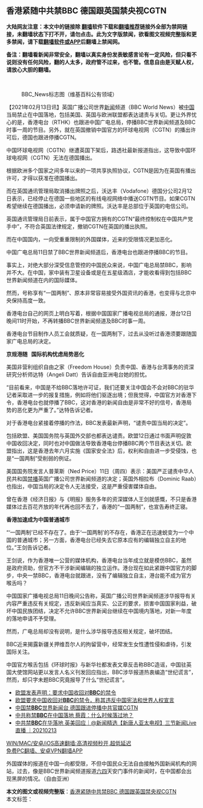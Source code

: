  <h2>香港紧随中共禁BBC 德国跟英国禁央视CGTN</h2> <p class="notice"><b>大陆网友注意：本文中的链接除 <a href="https://github.com/bannedbook/fanqiang" >翻墙</a>软件下载和<a href="https://github.com/killgcd/justmysocks/blob/master/README.md">翻墙推荐</a>链接外全部为禁网链接，未翻墙状态下打不开，请勿点击。此为文字版禁闻，欲看图文视频完整版和更多禁闻，请下载<a href="https://github.com/bannedbook/fanqiang">翻墙软件或APP</a>后翻墙上禁闻网。</p><p>备注：翻墙看新闻非常安全，翻墙以真实身份发表敏感言论有一定风险，但只看不说则没有任何风险，翻的人太多，政府管不过来，也不管。信息自由是天赋人权，请放心大胆的翻墙。</b></p>  <div class="entry"> <br /> <figure><a href="https://i0.wp.com/upload-images-bucket-v64rleca837do.s3.eu-west-1.amazonaws.com/wp-content/uploads/2021/02/11202108/1200px-BBC_News_2008.svg_.png?fit=1200%2C900&#038;ssl=1" data-caption="BBC_News标志图（维基百科公有领域）"></a><figcaption class="wp-caption-text">BBC_News标志图（维基百科公有领域）</figcaption></figure> <p>【2021年02月13日讯】英国广播公司世界<span class='wp_keywordlink_affiliate'><a href="https://www.bannedbook.org/" title="新闻">新闻</a></span>频道（BBC World News）被<span class='wp_keywordlink_affiliate'><a href="https://www.bannedbook.org/" title="中国" target="_blank">中国</a></span>当局禁止在中国落地，包括美国、英国与欧洲联盟都表达谴责与关切。更让外界忧心的是，香港电台（RTHK）也跟进中国广电总局，停播BBC世界新闻频道及BBC时事一周的节目。另外，就在英国撤销中国官方的环球电视网（CGTN）的播出许可后，德国也跟进停播CGTN。</p> <p>中国环球电视网（CGTN）继遭英国下架后，路透社最新报道指出，这导致中国环球电视网（CGTN）无法在德国播出。</p> <p>根据欧洲多个国家之间多年以来的一项共享执照协议，CGTN是因为在英国有播出许可，才得以获准在德国播出。</p> <p>而在英国通讯管理局取消播出牌照之后，沃达丰（Vodafone）德国分公司2月12日表示，已经停止在德国一些地区的有线电视网络中播送CGTN节目。如果CGTN希望继续在德国播出，必须申请新的牌照。沃达丰是总部位于英国的电信公司。</p> <p>英国通讯管理局日前表示，属于中国官方拥有的CGTN“最终控制权在中国共产党手中”，不符合英国法律规定，撤销CGTN在英国的播出执照。</p> <p>而在中国国内，一向受重重限制的外国媒体，近来的受限情况更加恶化。</p>  <p>中国广电总局11日禁了BBC世界新闻频道后，香港电台也跟进停播BBC的节目。</p> <p>事实上，对绝大部分深受信息管控的中国民众来说，中国广电总局禁BBC，影响并不大。在中国，家中装有卫星设备或是在五星级酒店，才能收看得到包括BBC世界新闻频道在内的国际媒体。</p> <p>然而，号称享有“一国两制”、原本非常容易接受外国资讯的香港，也变得与北京中央保持高度一致。</p> <p>香港电台自己的网页上明白写着，根据中国国家广播电视总局的通报，港台12日晚间11时开始，不再转播BBC世界新闻频道及BBC时事一周。</p> <p>香港电台节目制作人员工会就质疑，在一国两制下，过去从没听过香港须要跟随国家广电总局的决定。</p> <p><strong>京规港随</strong><strong>   </strong><strong>国际机构忧虑局势恶化</strong></p>  <p>美国非营利组织自由之家（Freedom House）负责中国、香港与台湾事务的资深研究分析师达特（Angeli Datt）告诉自由亚洲电台她的担忧。</p> <p>“目前看来，中国是不给BBC落地许可证，我们还要关注中国会不会对BBC的驻华记者采取进一步的报复措施，例如将他们驱逐出境；但我觉得，中国官方对香港下令，香港电台也就停播了BBC，这对香港的新闻自由是非常不好的信号，香港局势的恶化更为严重了。”达特告诉记者。</p> <p>对于香港电台紧接着停播的作法，BBC发表最新声明，“谴责中国当局的决定”。</p> <p>包括欧盟、美国国务院与英国外交部也都表达谴责。欧盟12日通过书面声明促敦中国收回决定，同时也对中国做法导致香港电台停播BBC两个节目表达关切。欧盟指出，这是香港去年六月实施《国家安全法》后，权利和自由进一步受侵蚀，也是“一国两制”受削弱的例证。</p> <p>美国国务院发言人普莱斯（Ned Price）11日（周四）表示：美国严正谴责中华人民共和国<span class='wp_keywordlink_affiliate'><a href="https://www.bannedbook.org/bnews/bannedvideo/" title="禁播视频" target="_blank">禁播</a></span>英国广播公司世界新闻频道的决定；英国外相拉布（Dominic Raab）也指出，中国当局的决定令人无法接受，这是严重侵害媒体自由。</p> <p>曾在香港《经济日报》与《明报》服务多年的资深媒体人王剑就感慨，不只是香港媒体过去百花齐放的年代再也回不去了，香港的“一国两制”，也宣告寿终正寝。</p>  <p><strong>香港加速成为中国普通城市</strong></p> <p>“‘一国两制’已经不存在了。由于‘一国两制’的不存在，香港正在迅速蜕变为一个中国的普通城市；另一方面，香港电台已经失去它原本应有的编辑独立自主的地位。”王剑告诉记者。</p> <p>王剑说，作为香港唯一公营的媒体机构，香港电台当年成立就是模仿BBC，虽然是政府资助，但官方不干涉新闻编辑的独立运作。港台现在如此紧跟中国官方的脚步，中央一禁BBC，香港电台就跟进，没有了编辑独立自主，港台能不成为官方喉舌吗？</p> <p>中国国家广播电视总局11日晚间公告称，英国广播公司世界新闻频道涉华报导有关内容严重违反有关规定，违反新闻应当真实、公正的要求，损害中国国家利益，破坏中国民族团结，决定不允许BBC世界新闻台继续在中国境内落地，对新一年度的落地申请不予受理。</p> <p>然而，广电总局却没有说明，是什么涉华报导违反相关规定，破坏团结。</p> <p>BBC近来揭露新疆关押维吾尔人的拘留营中，经常发生女性遭性侵和虐待，引发国际关注。</p>  <p>中国官方喉舌包括《环球时报》与新华社都发表文章反击称BBC造谣，中国驻英国大使馆网站更以发言人名义刊发回应指出，BBC涉华报道热衷编造“世纪谎言”，然而，却只字未题BBC究竟报导了什么“世纪谎言”。</p> <ul class='op-related-articles' title='相关阅读'> <li><a href='https://www.bannedbook.org/bnews/ssgc/20210214/1486933.html' target='_blank'>欧盟发表声明：要求中国收回对<b>BBC</b>的禁令</a></li> <li><a href='https://www.bannedbook.org/bnews/worldnews/20210213/1486882.html' target='_blank'>欧盟要求中国收回对<b>BBC</b>的禁令，称其违反中国宪法和世界人权宣言</a></li> <li><a href='https://www.bannedbook.org/bnews/headline/20210213/1486871.html' target='_blank'>中国禁<b>BBC</b>世界新闻台 德国跟进停播中共官媒CGTN</a></li> <li><a href='https://www.bannedbook.org/bnews/worldnews/20210213/1486807.html' target='_blank'>中共称禁<b>BBC</b>在中国落地 蔡霞：什么时候落过地？</a></li> <li><a href='https://www.bannedbook.org/bnews/bannedvideo/20210213/1486759.html' target='_blank'>中共禁<b>BBC</b>在华落地 英美回应｜@新闻精选【新唐人亚太电视】三节新闻Live直播 ｜20210213</a></li> </ul> <p class="texttj"> <a href="https://github.com/bannedbook/fanqiang/wiki/V2ray%E6%9C%BA%E5%9C%BA" target="_blank">WIN/MAC/安卓/iOS高速翻墙:高清视频秒开,超低延迟</a><br/> <a href="https://github.com/bannedbook/fanqiang/wiki/%E7%A6%81%E9%97%BB%E7%BD%91%E5%AE%89%E5%8D%93%E7%BF%BB%E5%A2%99%E6%96%B0%E9%97%BBAPP" target="_blank">免费PC翻墙、安卓VPN翻墙APP</a></p><p>外国媒体的报道在中国一向都受限，不但中国民众无法自由接触外国新闻机构的网站，过去，像是BBC世界新闻频道报道<span class='wp_keywordlink'><a href="https://www.bannedbook.org/forum2/topic2509.html" title="《中国六四真相》" target="_blank">六四</a></span>天安门事件的新闻时，在中国都会出现黑屏的情况。（自由亚洲）</p><a name='sharetosocial'></a>       <div><b>本文的图文或视频完整版</b>：<a href='https://www.bannedbook.org/bnews/comments/20210214/1486940.html'>香港紧随中共禁BBC 德国跟英国禁央视CGTN</a></div>  </div><!--END ENTRY--> <div class="postfooter"> <div>本文标签：</div>  </div><!--END POSTFOOTER--> 